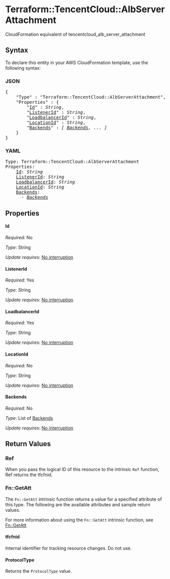 # Terraform::TencentCloud::AlbServerAttachment

CloudFormation equivalent of tencentcloud_alb_server_attachment

## Syntax

To declare this entity in your AWS CloudFormation template, use the following syntax:

### JSON

<pre>
{
    "Type" : "Terraform::TencentCloud::AlbServerAttachment",
    "Properties" : {
        "<a href="#id" title="Id">Id</a>" : <i>String</i>,
        "<a href="#listenerid" title="ListenerId">ListenerId</a>" : <i>String</i>,
        "<a href="#loadbalancerid" title="LoadbalancerId">LoadbalancerId</a>" : <i>String</i>,
        "<a href="#locationid" title="LocationId">LocationId</a>" : <i>String</i>,
        "<a href="#backends" title="Backends">Backends</a>" : <i>[ <a href="backends.md">Backends</a>, ... ]</i>
    }
}
</pre>

### YAML

<pre>
Type: Terraform::TencentCloud::AlbServerAttachment
Properties:
    <a href="#id" title="Id">Id</a>: <i>String</i>
    <a href="#listenerid" title="ListenerId">ListenerId</a>: <i>String</i>
    <a href="#loadbalancerid" title="LoadbalancerId">LoadbalancerId</a>: <i>String</i>
    <a href="#locationid" title="LocationId">LocationId</a>: <i>String</i>
    <a href="#backends" title="Backends">Backends</a>: <i>
      - <a href="backends.md">Backends</a></i>
</pre>

## Properties

#### Id

_Required_: No

_Type_: String

_Update requires_: [No interruption](https://docs.aws.amazon.com/AWSCloudFormation/latest/UserGuide/using-cfn-updating-stacks-update-behaviors.html#update-no-interrupt)

#### ListenerId

_Required_: Yes

_Type_: String

_Update requires_: [No interruption](https://docs.aws.amazon.com/AWSCloudFormation/latest/UserGuide/using-cfn-updating-stacks-update-behaviors.html#update-no-interrupt)

#### LoadbalancerId

_Required_: Yes

_Type_: String

_Update requires_: [No interruption](https://docs.aws.amazon.com/AWSCloudFormation/latest/UserGuide/using-cfn-updating-stacks-update-behaviors.html#update-no-interrupt)

#### LocationId

_Required_: No

_Type_: String

_Update requires_: [No interruption](https://docs.aws.amazon.com/AWSCloudFormation/latest/UserGuide/using-cfn-updating-stacks-update-behaviors.html#update-no-interrupt)

#### Backends

_Required_: No

_Type_: List of <a href="backends.md">Backends</a>

_Update requires_: [No interruption](https://docs.aws.amazon.com/AWSCloudFormation/latest/UserGuide/using-cfn-updating-stacks-update-behaviors.html#update-no-interrupt)

## Return Values

### Ref

When you pass the logical ID of this resource to the intrinsic `Ref` function, Ref returns the tfcfnid.

### Fn::GetAtt

The `Fn::GetAtt` intrinsic function returns a value for a specified attribute of this type. The following are the available attributes and sample return values.

For more information about using the `Fn::GetAtt` intrinsic function, see [Fn::GetAtt](https://docs.aws.amazon.com/AWSCloudFormation/latest/UserGuide/intrinsic-function-reference-getatt.html).

#### tfcfnid

Internal identifier for tracking resource changes. Do not use.

#### ProtocolType

Returns the <code>ProtocolType</code> value.

